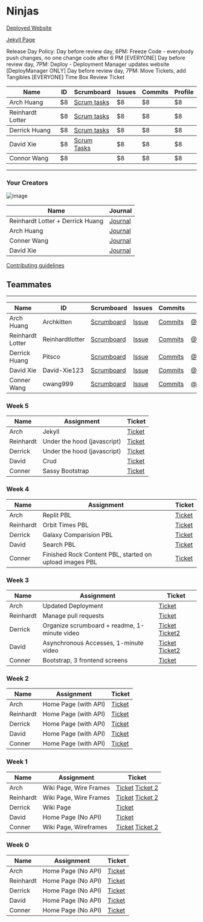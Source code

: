# Ninjas

[Deployed Website](https://crahpi.tk)

[Jekyll Page](https://compapter.me)

Release Day Policy:
Day before review day, 6PM: Freeze Code - everybody push changes, no one change code after 6 PM [EVERYONE]
Day before review day, 7PM: Deploy - Deployment Manager updates website [DeployManager ONLY]
Day before review day, 7PM: Move Tickets, add Tangibles [EVERYONE]
Time Box
Review Ticket

<table>
  <thead>
    <tr>
      <th>Name</th>
      <th>ID</th>
      <th>Scrumboard</th>
      <th>Issues</th>
      <th>Commits</th>
      <th>Profile</th>
    </tr>
  </thead>
  <tbody>
    <tr>
      <td>Arch Huang</td>
      <td>$8</td>
      <td><a href="https://github.com/Archkitten/m22p4-ninjas/issues/assigned/Archkitten">Scrum tasks</a></td>
      <td>$8</td>
      <td>$8</td>
      <td>$8</td>
    </tr>
  </tbody>
    <tbody>
    <tr>
      <td>Reinhardt Lotter</td>
      <td>$8</td>
      <td><a href="https://github.com/Archkitten/m22p4-ninjas/issues?q=is%3Aopen+assignee%3AReinhardtlotter">Scrum tasks</a></td>
      <td>$8</td>
      <td>$8</td>
      <td>$8</td>
    </tr>
  </tbody>
    <tbody>
    <tr>
      <td>Derrick Huang</td>
      <td>$8</td>
      <td><a href="https://github.com/Archkitten/m22p4-ninjas/issues?q=is%3Aopen+assignee%3APitsco">Scrum tasks</a> </td>
      <td>$8</td>
      <td>$8</td>
      <td>$8</td>
    </tr>
  </tbody>
    <tbody>
    <tr>
      <td>David Xie</td>
      <td>$8</td>
      <td><a href="https://github.com/Archkitten/m22p4-ninjas/issues?q=is%3Aopen+assignee%3ADavid-Xie123">Scrum Tasks</a></td>
      <td>$8</td>
      <td>$8</td>
      <td>$8</td>
    </tr>
  </tbody>
      <tbody>
    <tr>
      <td>Connor Wang</td>
      <td>$8</td>
      <td><a href="https://github.com/Archkitten/m22p4-ninjas/issues?q=is%3Aopen+assignee%3Acwang999"</td>
      <td>$8</td>
      <td>$8</td>
      <td>$8</td>
    </tr>
  </tbody>
</table>

-----------------------------------------------------------------------------------
### Your Creators
![image](https://user-images.githubusercontent.com/89278326/145645493-99d04805-dcc8-481d-819a-31bbeeddb244.png)

| Name             | Journal                                                                                                      |
| ---------------- | ------------------------------------------------------------------------------------------------------------ |
| Reinhardt Lotter + Derrick Huang | [Journal](https://docs.google.com/document/d/1sQEuq-pUUQEaaTpWS4qkyn-rWqiij7jwhqi_axAfKCg/edit?usp=sharing) |
| Arch Huang | [Journal](https://docs.google.com/document/d/1em_jarWLRf7CYE-5v51hX0MLGqWXDoDfaWKtYXLEFfI/edit?usp=sharing) |
| Conner Wang | [Journal](https://docs.google.com/document/d/1uly00OvdDQg1FYxTBSTzyCB05yj-Pk7Py-5DwXi0QS0/edit) |
| David Xie | [Journal](https://docs.google.com/document/d/1wy8MC1kQk1CmiamgsEtrp-5xw_cyt9X6VvoslxgsjW0/edit?usp=sharing) |

[Contributing guidelines](https://docs.google.com/document/d/1U18-l772UyNbFlkvBeJZ7O4DMtzl09AFkpKyu8vNqQg/edit?usp=sharing)

## Teammates
---------------------------------------
| Name             | ID              | Scrumboard                                                                   | Issues | Commits  | Profile          |
| ---------------- | --------------- | ---------------------------------------------------------------------------- | ------ | ----------- | ---------------- |
| Arch Huang  | Archkitten | [Scrumboard](https://github.com/Archkitten/m22p4-ninjas/projects/1?card_filter_query=assignee%3Aarchkitten) | [Issue](https://github.com/Archkitten/m22p4-ninjas/issues?q=is%3Aissue+label%3Aarch+) | [Commits](https://github.com/Archkitten/m22p4-ninjas/commits?author=Archkitten)         | [@ArchKitten](https://github.com/ArchKitten)     |
| Reinhardt Lotter | Reinhardtlotter | [Scrumboard](https://github.com/Archkitten/m22p4-ninjas/projects/1?card_filter_query=assignee%3Reinhardtlotter) | [Issue](https://github.com/Archkitten/m22p4-ninjas/issues?q=is%3Aissue+label%3Areinhardt+) | [Commits](https://github.com/Archkitten/m22p4-ninjas/commits?author=Reinhardtlotter)         | [@Reinhardtlotter](https://github.com/Reinhardtlotter) |
| Derrick Huang    | Pitsco          | [Scrumboard](https://github.com/Archkitten/m22p4-ninjas/projects/1?card_filter_query=assignee%3Pitsco) | [Issue](https://github.com/Archkitten/m22p4-ninjas/issues?q=is%3Aissue+label%3Aderrick+) | [Commits](https://github.com/Archkitten/m22p4-ninjas/commits?author=Pitsco)         | [@Pitsco](https://github.com/Pitsco)          |
| David Xie      | David-Xie123  | [Scrumboard](https://github.com/Archkitten/m22p4-ninjas/projects/1?card_filter_query=assignee%3Adavid-xie123) | [Issue](https://github.com/Archkitten/m22p4-ninjas/issues?q=is%3Aissue+label%3Adavid+) | [Commits](https://github.com/Archkitten/m22p4-ninjas/commits?author=David-Xie123&since=2021-11-01&until=2021-12-01)          | [@David-Xie123](https://github.com/David-Xie123)  |
| Conner Wang  | cwang999 | [Scrumboard](https://github.com/Archkitten/m22p4-ninjas/projects/1?card_filter_query=assignee%3Acwang999) | [Issue](https://github.com/Archkitten/m22p4-ninjas/issues?q=is%3Aissue+label%3Aconnor+) | [Commits](https://github.com/Archkitten/m22p4-ninjas/commits?author=cwang999)         | [@cwang999](https://github.com/cwang999)     |

### Week 5
| Name | Assignment | Ticket |
| ---------- | ---------- | ------ |
| Arch | Jekyll | [Ticket](https://github.com/Archkitten/m22p4-ninjas/issues/62) |
| Reinhardt | Under the hood (javascript) | [Ticket](https://github.com/Archkitten/m22p4-ninjas/issues/63) |
| Derrick | Under the hood (javascript) | [Ticket](https://github.com/Archkitten/m22p4-ninjas/issues/63)  |
| David | Crud | [Ticket](https://github.com/Archkitten/m22p4-ninjas/issues/64) |
| Conner | Sassy Bootstrap | [Ticket](https://github.com/Archkitten/m22p4-ninjas/issues/65) |

### Week 4
| Name | Assignment | Ticket |
| ---------- | ---------- | ------ |
| Arch | Replit PBL | [Ticket](https://github.com/Archkitten/m22p4-ninjas/issues/36) |
| Reinhardt | Orbit Times PBL | [Ticket](https://github.com/Archkitten/m22p4-ninjas/issues/39) |
| Derrick | Galaxy Comparision PBL | [Ticket](https://github.com/Archkitten/m22p4-ninjas/issues/38)  |
| David | Search PBL | [Ticket](https://github.com/Archkitten/m22p4-ninjas/issues/41) |
| Conner | Finished Rock Content PBL, started on upload images PBL| [Ticket](https://github.com/Archkitten/m22p4-ninjas/issues/37) |

### Week 3
| Name | Assignment | Ticket |
| ---------- | ---------- | ------ |
| Arch | Updated Deployment | [Ticket](https://github.com/Archkitten/m22p4-ninjas/issues/36) |
| Reinhardt | Manage pull requests | [Ticket](https://github.com/Archkitten/m22p4-ninjas/issues/39) |
| Derrick | Organize scrumboard + readme, 1-minute video | [Ticket](https://github.com/Archkitten/m22p4-ninjas/issues/38)  [Ticket2](https://youtu.be/TSD0Jb_oI8c)|
| David | Asynchronous Accesses, 1-minute video | [Ticket](https://github.com/Archkitten/m22p4-ninjas/issues/41)  [Ticket2](https://youtu.be/TSD0Jb_oI8c) |
| Conner | Bootstrap, 3 frontend screens| [Ticket](https://github.com/Archkitten/m22p4-ninjas/issues/37) |


### Week 2
| Name | Assignment | Ticket |
| ---------- | ---------- | ------ |
| Arch | Home Page (with API) | [Ticket](https://github.com/Archkitten/m22p4-ninjas/commit/33d2f835120c31b0a9ea73aad004eb4d3b43040f) |
| Reinhardt | Home Page (with API) | [Ticket](https://github.com/Archkitten/m22p4-ninjas/commit/ee6612b4bb875ba771413dff2cf051dc4c8f0e60) |
| Derrick | Home Page (with API) | [Ticket](https://github.com/Archkitten/m22p4-ninjas/issues/11) |
| David | Home Page (with API) | [Ticket](https://github.com/Archkitten/m22p4-ninjas/issues/17)  |
| Conner | Home Page (with API) | [Ticket](https://github.com/Archkitten/m22p4-ninjas/commit/ed4d0762171382055ab24a5f57732375ff0187ee) |

### Week 1
| Name | Assignment | Ticket |
| ---------- | ---------- | ------ |
| Arch | Wiki Page, Wire Frames | [Ticket](https://github.com/Archkitten/m22p4-ninjas/issues/11) [Ticket 2](https://github.com/Archkitten/m22p4-ninjas/issues/16) |
| Reinhardt | Wiki Page, Wire Frames | [Ticket](https://github.com/Archkitten/m22p4-ninjas/issues/11) [Ticket 2](https://github.com/Archkitten/m22p4-ninjas/issues/16) |
| Derrick | Wiki Page | [Ticket](https://github.com/Archkitten/m22p4-ninjas/issues/11) |
| David | Home Page (No API) | [Ticket](https://github.com/Archkitten/m22p4-ninjas/issues/17)  |
| Conner | Wiki Page, Wireframes | [Ticket](https://github.com/Archkitten/m22p4-ninjas/issues/11) [Ticket 2](https://github.com/Archkitten/m22p4-ninjas/issues/16) |


### Week 0
| Name | Assignment | Ticket |
| ---- |----------- | -------- |
| Arch | Home Page (No API) | [Ticket](https://github.com/Archkitten/m22p4-ninjas/issues/6) |
| Reinhardt | Home Page (No API) | [Ticket](https://github.com/Archkitten/m22p4-ninjas/issues/2) |
| Derrick | Home Page (No API) | [Ticket](https://github.com/Archkitten/m22p4-ninjas/issues/4) |
| David | Home Page (No API) | [Ticket](https://github.com/Archkitten/m22p4-ninjas/issues/17) |
| Conner | Home Page (No API) | [Ticket](https://github.com/Archkitten/m22p4-ninjas/issues/3) |
